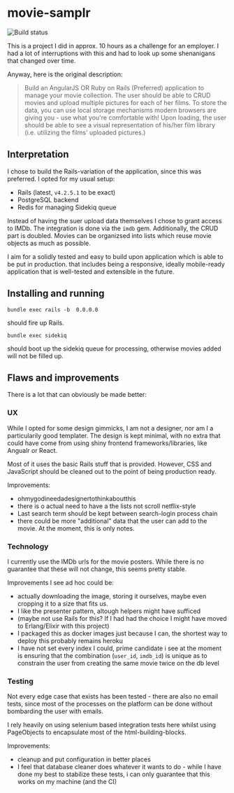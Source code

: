 # movie-samplr

<img src="https://circleci.com/gh/floriank/movie-samplr.svg?style=shield" alt="Build status">

This is a project I did in approx. 10 hours as a challenge for an employer. I had a lot of interruptions with this and had to look up some shenanigans that changed over time.

Anyway, here is the original description:

> Build an AngularJS OR Ruby on Rails (Preferred) application to manage your 
> movie collection. The user should be able to CRUD movies and upload multiple 
> pictures for each of her films. To store the data, you can use local storage 
> mechanisms modern browsers are giving you - use what you're comfortable 
> with! Upon loading, the user should be able to see a visual representation 
> of his/her film library (i.e. utilizing the films' uploaded pictures.)

## Interpretation

I chose to build the Rails-variation of the application, since this was preferred. I opted for my usual setup:

- Rails (latest, `v4.2.5.1` to be exact)
- PostgreSQL backend
- Redis for managing Sidekiq queue

Instead of having the suer upload data themselves I chose to grant access to IMDb. The integration is done via the `imdb` gem. Additionally, the CRUD part is doubled. Movies can be organizsed into lists which reuse movie objects as much as possible.

I aim for a solidly tested and easy to build upon application which is able to be put in production. that includes being a responsive, ideally mobile-ready application that is well-tested and extensible in the future.

## Installing and running

```
bundle exec rails -b  0.0.0.0
```

should fire up Rails.

```
bundle exec sidekiq
```

should boot up the sidekiq queue for processing, otherwise movies added will not be filled up.

## Flaws and improvements

There is a lot that can obviously be made better:

### UX

While I opted for some design gimmicks, I am not a designer, nor am I a particularily good templater. The design is kept minimal, with no extra that could have come from using shiny frontend frameworks/libraries, like Angualr or React. 

Most of it uses the basic Rails stuff that is provided. However, CSS and JavaScript should be cleaned out to the point of being production ready.

Improvements:

- ohmygodineedadesignertothinkaboutthis
- there is o actual need to have a the lists not scroll netflix-style
- Last search term should be kept between search-login process chain
- there could be more "additional" data that the user can add to the movie. At the moment, this is only notes.

### Technology

I currently use the IMDb urls for the movie posters. While there is no guarantee that these will not change, this seems pretty stable.

Improvements I see ad hoc could be:

- actually downloading the image, storing it ourselves, maybe even cropping it to a size that fits us.
- I like the presenter pattern, altough helpers might have sufficed
- (maybe not use Rails for this? If I had had the choice I might have moved to Erlang/Elixir with this project)
- I packaged this as docker images just because I can, the shortest way to deploy this probably remains heroku
- I have not set every index I could, prime candidate i see at the moment is ensuring that the combination (`user_id`, `imdb_id`) is unique as to constrain the user from creating the same movie twice on the db level

### Testing

Not every edge case that exists has been tested - there are also no email tests, since most of the processes on the platform can be done without bombarding the user with emails.

I rely heavily on using selenium based integration tests here whilst using PageObjects to encapsulate most of the html-building-blocks.

Improvements:

- cleanup and put configuration in better places
- I feel that database cleaner does whatever it wants to do - while I have done my best to stabilize these tests, i can only guarantee that this works on my machine (and the CI)
